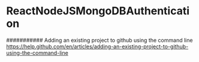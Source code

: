 # ReactNodeJSMongoDBAuthentication
 ########### Adding an existing project to github using the command line
https://help.github.com/en/articles/adding-an-existing-project-to-github-using-the-command-line
